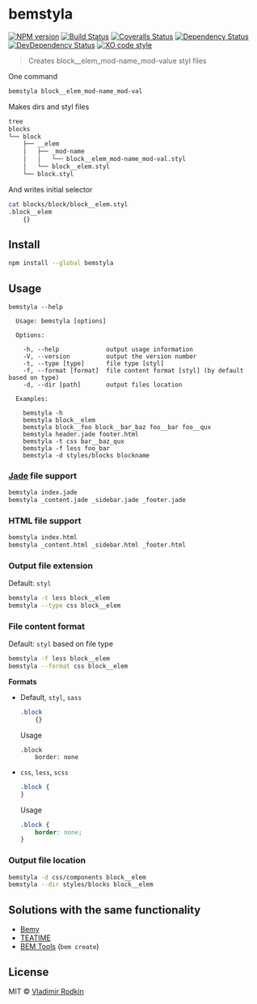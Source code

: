 # bemstyla

[![NPM version][npm-image]][npm-url]
[![Build Status][travis-image]][travis-url]
[![Coveralls Status][coveralls-image]][coveralls-url]
[![Dependency Status][depstat-image]][depstat-url]
[![DevDependency Status][depstat-dev-image]][depstat-dev-url]
[![XO code style][codestyle-image]][codestyle-url]

> Creates block__elem_mod-name_mod-value styl files

One command
```sh
bemstyla block__elem_mod-name_mod-val
```

Makes dirs and styl files
```sh
tree
blocks
└── block
    ├── __elem
    │   ├── _mod-name
    │   │   └── block__elem_mod-name_mod-val.styl
    │   └── block__elem.styl
    └── block.styl
```

And writes initial selector
```sh
cat blocks/block/block__elem.styl
.block__elem
    {}
```

## Install

```sh
npm install --global bemstyla
```

## Usage

```
bemstyla --help

  Usage: bemstyla [options]

  Options:

    -h, --help             output usage information
    -V, --version          output the version number
    -t, --type [type]      file type [styl]
    -f, --format [format]  file content format [styl] (by default based on type)
    -d, --dir [path]       output files location

  Examples:

    bemstyla -h
    bemstyla block__elem
    bemstyla block__foo block__bar_baz foo__bar foo__qux
    bemstyla header.jade footer.html
    bemstyla -t css bar__baz_qux
    bemstyla -f less foo_bar
    bemstyla -d styles/blocks blockname
```

### [Jade](http://jade-lang.com/) file support

```sh
bemstyla index.jade
bemstyla _content.jade _sidebar.jade _footer.jade
```

### HTML file support

```sh
bemstyla index.html
bemstyla _content.html _sidebar.html _footer.html
```

### Output file extension

Default: `styl`

```sh
bemstyla -t less block__elem
bemstyla --type css block__elem
```

### File content format

Default: `styl` based on file type

```sh
bemstyla -f less block__elem
bemstyla --format css block__elem
```

**Formats**
- Default, `styl`, `sass`

  ```css
  .block
      {}
  ```
  Usage
  ```styl
  .block
      border: none
  ```

- `css`, `less`, `scss`

  ```css
  .block {
  }
  ```
  Usage
  ```css
  .block {
      border: none;
  }
  ```

### Output file location

```sh
bemstyla -d css/components block__elem
bemstyla --dir styles/blocks block__elem
```

## Solutions with the same functionality
* [Bemy](//github.com/f0rmat1k/bemy)
* [TEATIME](//github.com/sullenor/teatime)
* [BEM Tools](//github.com/bem/bem-tools) (`bem create`)

## License
MIT © [Vladimir Rodkin](https://github.com/VovanR)

[npm-url]: https://npmjs.org/package/bemstyla
[npm-image]: http://img.shields.io/npm/v/bemstyla.svg?style=flat-square

[travis-url]: https://travis-ci.org/VovanR/bemstyla
[travis-image]: http://img.shields.io/travis/VovanR/bemstyla.svg?style=flat-square

[coveralls-url]: https://coveralls.io/r/VovanR/bemstyla
[coveralls-image]: http://img.shields.io/coveralls/VovanR/bemstyla.svg?style=flat-square

[depstat-url]: https://david-dm.org/VovanR/bemstyla
[depstat-image]: https://david-dm.org/VovanR/bemstyla.svg?style=flat-square

[depstat-dev-url]: https://david-dm.org/VovanR/bemstyla
[depstat-dev-image]: https://david-dm.org/VovanR/bemstyla/dev-status.svg?style=flat-square

[codestyle-url]: https://github.com/sindresorhus/xo
[codestyle-image]: https://img.shields.io/badge/code_style-XO-5ed9c7.svg?style=flat-square
